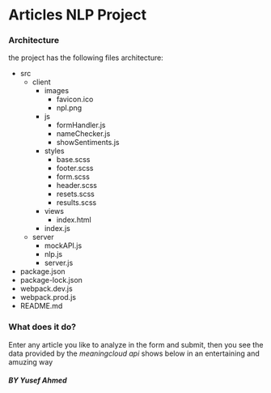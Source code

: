# Articles NLP Project

### Architecture

the project has the following files architecture:
- src
  - client
    - images
      - favicon.ico
      - npl.png
    - js
      - formHandler.js
      - nameChecker.js
      - showSentiments.js
    - styles
      - base.scss
      - footer.scss
      - form.scss
      - header.scss
      - resets.scss
      - results.scss
    - views
      - index.html
    - index.js
  - server
    - mockAPI.js
    - nlp.js
    - server.js
- package.json
- package-lock.json
- webpack.dev.js
- webpack.prod.js
- README.md

### What does it do?

Enter any article you like to analyze in the form and submit, then you see the data provided by the *meaningcloud api* shows below in an entertaining and amuzing way

##### BY Yusef Ahmed
